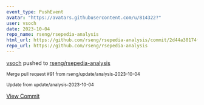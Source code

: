 ```yaml
---
event_type: PushEvent
avatar: "https://avatars.githubusercontent.com/u/814322?"
user: vsoch
date: 2023-10-04
repo_name: rseng/rsepedia-analysis
html_url: https://github.com/rseng/rsepedia-analysis/commit/2d44a30174f15068d62b445e6b359de6804c0aa1
repo_url: https://github.com/rseng/rsepedia-analysis
---
```


<a href='https://github.com/vsoch' target='_blank'>vsoch</a> pushed to <a href='https://github.com/rseng/rsepedia-analysis' target='_blank'>rseng/rsepedia-analysis</a>

<small>Merge pull request #91 from rseng/update/analysis-2023-10-04

Update from update/analysis-2023-10-04</small>

<a href='https://github.com/rseng/rsepedia-analysis/commit/2d44a30174f15068d62b445e6b359de6804c0aa1' target='_blank'>View Commit</a>